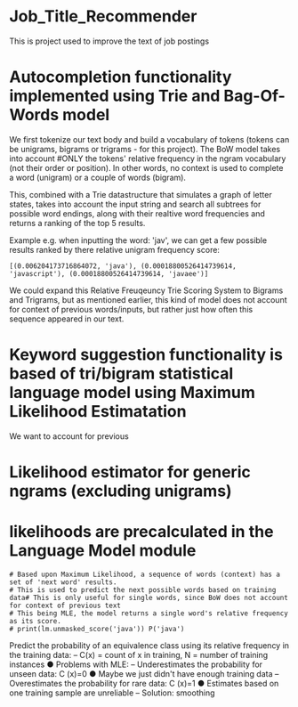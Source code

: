 # Job_Title_Recommender

This is project used to improve the text of job postings

# Autocompletion functionality implemented using Trie and Bag-Of-Words model
We first tokenize our text body and build a vocabulary of tokens (tokens can be unigrams, bigrams or trigrams - for this project).
The BoW model takes into account #ONLY the tokens' relative frequency in the ngram vocabulary (not their order or position).
In other words, no context is used to complete a word (unigram) or a couple of words (bigram).

This, combined with a Trie datastructure that simulates a graph of letter states, takes into account the input string and search all subtrees for possible word endings, along with their realtive word frequencies and returns a ranking of the top 5 results. 

Example
e.g. when inputting the word: 'jav', we can get a few possible results ranked by there relative unigram frequency score:

	[(0.006204173716864072, 'java'), (0.00018800526414739614, 'javascript'), (0.00018800526414739614, 'javaee')]

We could expand this Relative Freuqeuncy Trie Scoring System to Bigrams and Trigrams, but as mentioned earlier, this kind of model does not account for context of previous words/inputs, but rather just how often this sequence appeared in our text.


# Keyword suggestion functionality is based of tri/bigram statistical language model using Maximum Likelihood Estimatation
We want to account for previous 
# Likelihood estimator for generic ngrams (excluding unigrams)
# likelihoods are precalculated in the Language Model module
	# Based upon Maximum Likelihood, a sequence of words (context) has a set of 'next word' results.
	# This is used to predict the next possible words based on training data# This is only useful for single words, since BoW does not account for context of previous text
	# This being MLE, the model returns a single word's relative frequency as its score. 
	# print(lm.unmasked_score('java')) P('java')

Predict the probability of an equivalence class using
its relative frequency in the training data:
– C(x) = count of x in training, N = number of training instances
● Problems with MLE:
– Underestimates the probability for unseen data: C (x)=0
● Maybe we just didn't have enough training data
– Overestimates the probability for rare data: C (x)=1
● Estimates based on one training sample are unreliable
– Solution: smoothing
